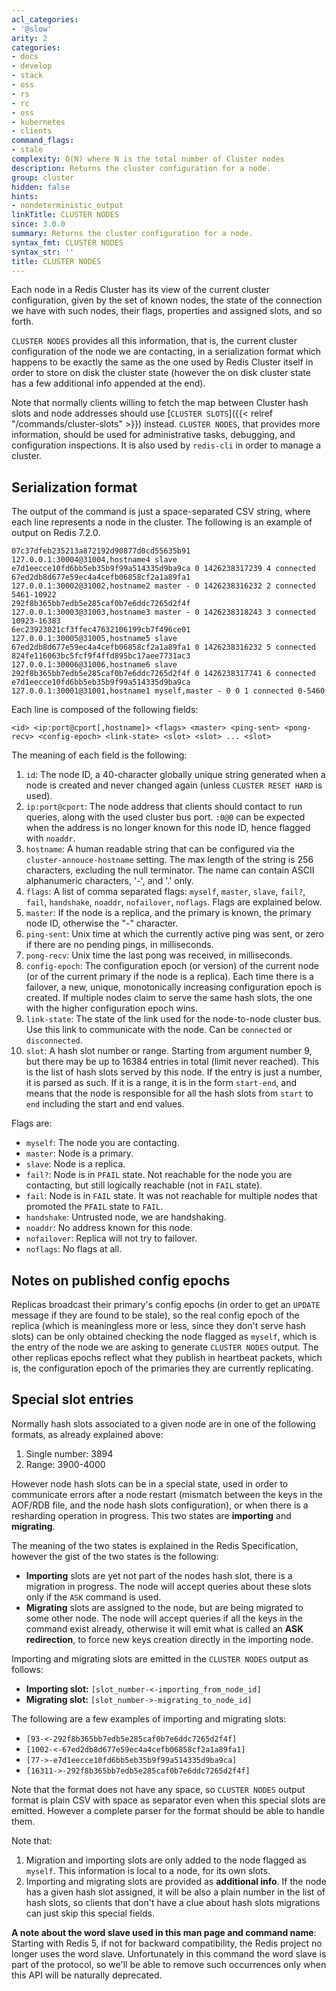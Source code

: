 ```yaml
---
acl_categories:
- '@slow'
arity: 2
categories:
- docs
- develop
- stack
- oss
- rs
- rc
- oss
- kubernetes
- clients
command_flags:
- stale
complexity: O(N) where N is the total number of Cluster nodes
description: Returns the cluster configuration for a node.
group: cluster
hidden: false
hints:
- nondeterministic_output
linkTitle: CLUSTER NODES
since: 3.0.0
summary: Returns the cluster configuration for a node.
syntax_fmt: CLUSTER NODES
syntax_str: ''
title: CLUSTER NODES
---
```

Each node in a Redis Cluster has its view of the current cluster configuration,
given by the set of known nodes, the state of the connection we have with such
nodes, their flags, properties and assigned slots, and so forth.

`CLUSTER NODES` provides all this information, that is, the current cluster
configuration of the node we are contacting, in a serialization format which
happens to be exactly the same as the one used by Redis Cluster itself in
order to store on disk the cluster state (however the on disk cluster state
has a few additional info appended at the end).

Note that normally clients willing to fetch the map between Cluster
hash slots and node addresses should use [`CLUSTER SLOTS`]({{< relref "/commands/cluster-slots" >}}) instead.
`CLUSTER NODES`, that provides more information, should be used for
administrative tasks, debugging, and configuration inspections.
It is also used by `redis-cli` in order to manage a cluster.

## Serialization format

The output of the command is just a space-separated CSV string, where
each line represents a node in the cluster. The following
is an example of output on Redis 7.2.0.

```
07c37dfeb235213a872192d90877d0cd55635b91 127.0.0.1:30004@31004,hostname4 slave e7d1eecce10fd6bb5eb35b9f99a514335d9ba9ca 0 1426238317239 4 connected
67ed2db8d677e59ec4a4cefb06858cf2a1a89fa1 127.0.0.1:30002@31002,hostname2 master - 0 1426238316232 2 connected 5461-10922
292f8b365bb7edb5e285caf0b7e6ddc7265d2f4f 127.0.0.1:30003@31003,hostname3 master - 0 1426238318243 3 connected 10923-16383
6ec23923021cf3ffec47632106199cb7f496ce01 127.0.0.1:30005@31005,hostname5 slave 67ed2db8d677e59ec4a4cefb06858cf2a1a89fa1 0 1426238316232 5 connected
824fe116063bc5fcf9f4ffd895bc17aee7731ac3 127.0.0.1:30006@31006,hostname6 slave 292f8b365bb7edb5e285caf0b7e6ddc7265d2f4f 0 1426238317741 6 connected
e7d1eecce10fd6bb5eb35b9f99a514335d9ba9ca 127.0.0.1:30001@31001,hostname1 myself,master - 0 0 1 connected 0-5460
```

Each line is composed of the following fields:

```
<id> <ip:port@cport[,hostname]> <flags> <master> <ping-sent> <pong-recv> <config-epoch> <link-state> <slot> <slot> ... <slot>
```

The meaning of each field is the following:

1. `id`: The node ID, a 40-character globally unique string generated when a node is created and never changed again (unless `CLUSTER RESET HARD` is used).
2. `ip:port@cport`: The node address that clients should contact to run queries, along with the used cluster bus port.
   `:0@0` can be expected when the address is no longer known for this node ID, hence flagged with `noaddr`.
3. `hostname`: A human readable string that can be configured via the `cluster-annouce-hostname` setting. The max length of the string is 256 characters, excluding the null terminator. The name can contain ASCII alphanumeric characters, '-', and '.' only.
5. `flags`: A list of comma separated flags: `myself`, `master`, `slave`, `fail?`, `fail`, `handshake`, `noaddr`, `nofailover`, `noflags`. Flags are explained below.
6. `master`: If the node is a replica, and the primary is known, the primary node ID, otherwise the "-" character.
7. `ping-sent`: Unix time at which the currently active ping was sent, or zero if there are no pending pings, in milliseconds.
8. `pong-recv`: Unix time the last pong was received, in milliseconds.
9. `config-epoch`: The configuration epoch (or version) of the current node (or of the current primary if the node is a replica). Each time there is a failover, a new, unique, monotonically increasing configuration epoch is created. If multiple nodes claim to serve the same hash slots, the one with the higher configuration epoch wins.
10. `link-state`: The state of the link used for the node-to-node cluster bus. Use this link to communicate with the node. Can be `connected` or `disconnected`.
11. `slot`: A hash slot number or range. Starting from argument number 9, but there may be up to 16384 entries in total (limit never reached). This is the list of hash slots served by this node. If the entry is just a number, it is parsed as such.  If it is a range, it is in the form `start-end`, and means that the node is responsible for all the hash slots from `start` to `end` including the start and end values.

Flags are:

* `myself`: The node you are contacting.
* `master`: Node is a primary.
* `slave`: Node is a replica.
* `fail?`: Node is in `PFAIL` state. Not reachable for the node you are contacting, but still logically reachable (not in `FAIL` state).
* `fail`: Node is in `FAIL` state. It was not reachable for multiple nodes that promoted the `PFAIL` state to `FAIL`.
* `handshake`: Untrusted node, we are handshaking.
* `noaddr`: No address known for this node.
* `nofailover`: Replica will not try to failover.
* `noflags`: No flags at all.

## Notes on published config epochs

Replicas broadcast their primary's config epochs (in order to get an `UPDATE`
message if they are found to be stale), so the real config epoch of the
replica (which is meaningless more or less, since they don't serve hash slots)
can be only obtained checking the node flagged as `myself`, which is the entry
of the node we are asking to generate `CLUSTER NODES` output. The other
replicas epochs reflect what they publish in heartbeat packets, which is, the
configuration epoch of the primaries they are currently replicating.

## Special slot entries

Normally hash slots associated to a given node are in one of the following formats,
as already explained above:

1. Single number: 3894
2. Range: 3900-4000

However node hash slots can be in a special state, used in order to communicate errors after a node restart (mismatch between the keys in the AOF/RDB file, and the node hash slots configuration), or when there is a resharding operation in progress. This two states are **importing** and **migrating**.

The meaning of the two states is explained in the Redis Specification, however the gist of the two states is the following:

* **Importing** slots are yet not part of the nodes hash slot, there is a migration in progress. The node will accept queries about these slots only if the `ASK` command is used.
* **Migrating** slots are assigned to the node, but are being migrated to some other node. The node will accept queries if all the keys in the command exist already, otherwise it will emit what is called an **ASK redirection**, to force new keys creation directly in the importing node.

Importing and migrating slots are emitted in the `CLUSTER NODES` output as follows:

* **Importing slot:** `[slot_number-<-importing_from_node_id]`
* **Migrating slot:** `[slot_number->-migrating_to_node_id]`

The following are a few examples of importing and migrating slots:

* `[93-<-292f8b365bb7edb5e285caf0b7e6ddc7265d2f4f]`
* `[1002-<-67ed2db8d677e59ec4a4cefb06858cf2a1a89fa1]`
* `[77->-e7d1eecce10fd6bb5eb35b9f99a514335d9ba9ca]`
* `[16311->-292f8b365bb7edb5e285caf0b7e6ddc7265d2f4f]`

Note that the format does not have any space, so `CLUSTER NODES` output format is plain CSV with space as separator even when this special slots are emitted. However a complete parser for the format should be able to handle them.

Note that:

1. Migration and importing slots are only added to the node flagged as `myself`. This information is local to a node, for its own slots.
2. Importing and migrating slots are provided as **additional info**. If the node has a given hash slot assigned, it will be also a plain number in the list of hash slots, so clients that don't have a clue about hash slots migrations can just skip this special fields.

**A note about the word slave used in this man page and command name**: Starting with Redis 5, if not for backward compatibility, the Redis project no longer uses the word slave. Unfortunately in this command the word slave is part of the protocol, so we'll be able to remove such occurrences only when this API will be naturally deprecated.
